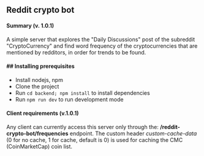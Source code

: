 ## Reddit crypto bot

#### Summary (v. 1.0.1)
A simple server that explores the "Daily Discussions" post of the subreddit "CryptoCurrency" and find word frequency of the cryptocurrencies that are mentioned by redditors, in order for trends to be found.

#### ## Installing prerequisites
- Install nodejs, npm
- Clone the project
- Run `cd backend; npm install` to install dependencies
- Run `npm run dev` to run development mode

#### Client requirements (v.1.0.1)
Any client can currently access this server only through the: **/reddit-crypto-bot/frequencies** endpoint. The custom header *custom-cache-data* (0 for no cache, 1 for cache, default is 0) is used for caching the CMC (CoinMarketCap) coin list.
